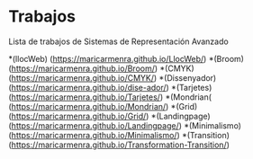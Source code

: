 # Trabajos
Lista de trabajos de Sistemas de Representación Avanzado

*(llocWeb) (https://maricarmenra.github.io/LlocWeb/)
*(Broom) (https://maricarmenra.github.io/Broom/)
*(CMYK)(https://maricarmenra.github.io/CMYK/)
*(Dissenyador) (https://maricarmenra.github.io/dise-ador/)
*(Tarjetes) (https://maricarmenra.github.io/Tarjetes/)
*(Mondrian( (https://maricarmenra.github.io/Mondrian/)
*(Grid) (https://maricarmenra.github.io/Grid/)
*(Landingpage) (https://maricarmenra.github.io/Landingpage/)
*(Minimalismo) (https://maricarmenra.github.io/Minimalismo/)
*(Transition) (https://maricarmenra.github.io/Transformation-Transition/)
